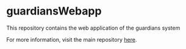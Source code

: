# guardiansWebapp
This repository contains the web application of the guardians system

For more information, visit the main repository [here](https://github.com/miggoncan/guardiansRESTinterface).
